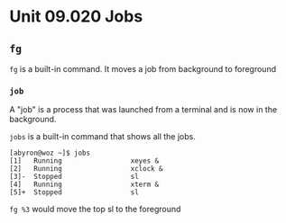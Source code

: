 # Unit 09.020 Jobs 

## ```fg```

```fg``` is a built-in command.  It moves a job from background to foreground

### ```job```

A "job" is a process that was launched from a terminal and is now in the background.

```jobs``` is a built-in command that shows all the jobs.

```text
[abyron@woz ~]$ jobs
[1]   Running                 xeyes &
[2]   Running                 xclock &
[3]-  Stopped                 sl
[4]   Running                 xterm &
[5]+  Stopped                 sl
```

```fg %3``` would move the top sl to the foreground


